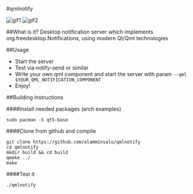#qmlnotify

![gif1](https://raw.githubusercontent.com/alamminsalo/qmlnotify/master/screenshots/record1.gif)
![gif2](https://raw.githubusercontent.com/alamminsalo/qmlnotify/master/screenshots/waveform.gif)

##What is it?
Desktop notification server which implements org.freedesktop.Notifications, using modern Qt/Qml technologies

##Usage

* Start the server 
* Test via notify-send or similar
* Write your own qml component and start the server with param `--qml $YOUR_QML_NOTIFICATION_COMPONENT`
* Enjoy!

##Building instructions

####Install needed packages (arch examples)
```
sudo pacman -S qt5-base
```
####Clone from github and compile
```
git clone https://github.com/alamminsalo/qmlnotify
cd qmlnotify
mkdir build && cd build
qmake ../
make
```
####Test it
```
./qmlnotify
```

